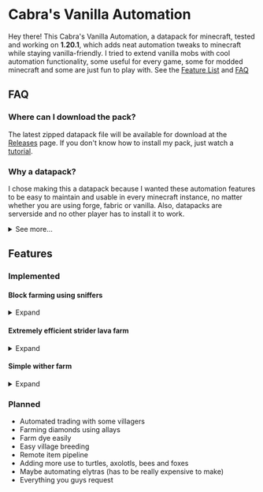 # Cabra's Vanilla Automation
Hey there! This Cabra's Vanilla Automation, a datapack for minecraft, tested and working on **1.20.1**, which adds neat automation tweaks to minecraft while staying vanilla-friendly. I tried to extend vanilla mobs with cool automation functionality, some useful for every game, some for modded minecraft and some are just fun to play with. See the [Feature List](#feature) and [FAQ](#FAQ)


## FAQ

### Where can I download the pack?
The latest zipped datapack file will be available for download at the [Releases](https://github.com/cabraviva/Cabras-Vanilla-Automation/releases) page. If you don't know how to install my pack, just watch a [tutorial](https://www.youtube.com/results?search_query=minecraft+install+datapack).

### Why a datapack?
I chose making this a datapack because I wanted these automation features to be easy to maintain and usable in every minecraft instance, no matter whether you are using forge, fabric or vanilla. Also, datapacks are serverside and no other player has to install it to work.


<details>
  <summary>See more...</summary>

### Can I request a feature?
Sure, go ahead and create an issue on my [GitHub Page](https://github.com/cabraviva/Cabras-Vanilla-Automation). But I would be thankful, if you have experience making datapacks, if you were able to just create a pull request adding the functionality.

### Can I share your datapack?
Yes, you definitely can! This pack is licensed under the MIT, or in simple terms, you may share, change, publish and sell this datapack without asking for permission.


</details>

## Features

### Implemented

#### Block farming using sniffers
<details>
  <summary>Expand</summary>

![Preview Image](img/sniffer.png)

Sniffers are now able to dig for blocks, if they stand directly on them. Every 30 seconds, 2 items will be dropped. You can collect those via hopper minecarts.
<br>
**Currently following blocks are supported**:
- Sand
- Red sand
- Granite
- Diorite
- Andesite
- Gravel
- Dirt

</details>


#### Extremely efficient strider lava farm
<details>
  <summary>Expand</summary>

![Preview Image](img/strider-lava-farm.png)

A farm built exactly like shown in the image, allows you to input empty buckets in the top chest, which will be filled up with lava and are spit out in the bottom chest. It requires a strider in a 3x3x3 block lava source (in any dimension), which can not move. The farm produces one lava bucket per tick, but only while empty buckets are present. You can put multiple striders in one farm, but this will have no result, so if you need more lava, please create a second farm. Your new lava farm can be used to provide fuel for furnaces or even other mods, or create an obsidian generator, which you sadly can't fully automate by now, but there are cool mods for this like RedstoneBits which add a breaker block. And yes, you can build dripstone lava farms, but they are large and not very efficient. This farm not only is much more useful, but also adds an actual use case for the strider mob in the late game phase.

</details>

#### Simple wither farm
<details>
  <summary>Expand</summary>

![Preview Image](img/wither-farm.png)

Building a structure like shown in the image, will result in a tiny, simple wither farm. It does not need soul sand, but requires 3 wither skulls to drop one nether star and one wither rose. Those will be inserted in the barrel below the soul campfire. To build the farm, you need to place a tnt minecart on a soul campfire. Underneath place a barrel. Now, you can either drop the skulls manually on top of the campfire, or use a dropper and a redstone clock to fully automate this process.

</details>

### Planned
 - Automated trading with some villagers
 - Farming diamonds using allays
 - Farm dye easily
 - Easy village breeding
 - Remote item pipeline
 - Adding more use to turtles, axolotls, bees and foxes
 - Maybe automating elytras (has to be really expensive to make)
 - Everything you guys request
